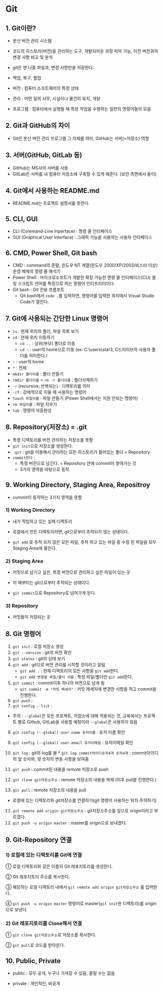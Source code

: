 # Git

## 1. Git이란?

* 분산 버전 관리 시스템 

* 코드의 히스토리(버전)을 관리하는 도구, 개발되어온 과정 파악 가능, 이전 버전과의 변경 사항 비교 및 분석

* git은 맨 나중 파일과, 변경 사항만을 저장한다.

* 백업, 복구, 협업

* 버전 : 컴퓨터 소프트웨어의 특정 상태
* 관리 : 어떤 일의 사무, 시설이나 물건의 유지, 개량
* 프로그램 : 컴퓨터에서 실행될 때 특정 작업을 수행하는 일련의 명령어들의 모음



## 2. Git과 GitHub의 차이 

* Git은 분산 버전 관리 프로그램 그 자체를 의미, GitHub는 서버(=저장소) 역할



## 3. 서버(GitHub, GitLab 등)

* GitHub는 MS사의 서버를 사용
* GitLab은 서버를 내 컴퓨터 저장소에 구축할 수 있게 해준다. (보안 측면에서 용이)



## 4. Git에서 사용하는 README.md

* README.md는 프로젝트 설명서를 뜻한다.



## 5. CLI, GUI

* CLI (Command-Line Inperface) : 명령 줄 인터페이스
* GUI (Graphical User Interface) : 그래픽 기능을 사용하는 사용자 인터페이스



## 6. CMD, Power Shell, Git bash

* CMD : command의 준말, 윈도우 NT 계열(윈도우 2000/XP/2003/비스타 이상) 운영 체제의 명령 줄 해석기
* Power Shell : 마이크로소프트가 개발한 확장 가능한 명령 줄 인터페이스(CLI) 셸 및 스크립트 언어를 특징으로 하는 명령어 인터프리터이다.
* Git bash : Git 전용 프롬프트
  * Git bash에서 `code .`를 입력하면, 명령어를 입력한 위치에서 Visual Studio Code가 열린다.



## 7. Git에 사용되는 간단한 Linux 명령어

* `ls` : 현재 위치의 폴더, 파일 목록 보기
* `cd` : 현재 위치 이동하기
  * `cd ..` : 상위(부모) 폴더로 이동
  * `cd ~` :  user의 home으로 이동 (ex: C:\users\star3, C드라이브의 사용자 폴더를 의미한다.)
* `~` : user의 home
* `*` : 전체
* `mkdir 폴더이름` : 폴더 만들기
* `rmdir 폴더이름` = `rm -r 폴더이름` : 폴더삭제하기
* `-r` (recursive; 반복되는) : 디렉토리를 의미
* `-rf` : 강제적으로 지울 때 사용하는 명령어
* `touch 파일이름` : 파일 만들기 (Power Shell에서는 지원 안되는 명령어)
* `rm 파일이름` : 파일 지우기
* `tab` : 명령어 자동완성



## 8. Repository(저장소) = .git

* 특정 디렉토리를 버전 관리하는 저장소를 뜻함
* `git init`으로 저장소를 생성한다.
* `.git` : git을 이용해서 관리하는 모든 히스토리가 들어있는 폴더 = Repository
* `commit한다` : 
  * 특정 버전으로 남긴다. = Repository 안에 commit이 쌓여가는 것
  *  3가지 영역을 바탕으로 동작



## 9. Working Directory, Staging Area, Repositroy

* commit이 동작하는 3가지 영역을 뜻함



### 1) Working Directory

* 내가 작업하고 있는 실제 디렉토리
* 로컬에서 만든 디렉토리라면, git으로부터 추적되지 않는 상태이다.

* `git add` 로 추적 되지 않은 모든 파일, 추적 하고 있는 파일 중 수정 된 파일을 모두 Staging Area에 올린다.



### 2) Staging Area

* 커밋으로 남기고 싶은, 특정 버전으로 관리하고 싶은 파일이 있는 곳

* 이 때부터는 git으로부터 추적되는 상태이다.
* `git commit`으로 Repository로 넘어가게 된다.



### 3) Repository

* 커밋들이 저장되는 곳



## 8. Git 명령어

1. `git init` : 로컬 저장소 생성
2. `git --version` : git의 버전 확인
3. `git status` : git의 상태 보기
4. `git add` : git으로 버전 관리를 시작할 것이라고 알림
   * `git add .` : 현재 디렉토리의 모든 사항을 `git add`한다.
   * `git add 변경할 파일/폴더 이름` : 특정 파일/폴더만 `git add`한다.
5. `git commit` : commit이후 하나의 버전으로 남게 됨
   * `git commit -m "커밋 메세지"` : 커밋 메세지에 변경한 사항을 적고 commit을 진행한다.
6. `git push` : 
7. `git config --list` : 



* 주의 : `--global`은 모든 프로젝트, 저장소에 대해 적용되는 것, 교육에서는 프로젝트 별로 Github, GitLab을 사용할 예정이라 `--glabal`은 사용하지 않음

8. `git config (--global) user.name 유저이름` : 유저 이름 확인
9. `git config (--global) user.email 유저이메일` : 유저이메일 확인
10.  `git log` : git의 log를 봄
    * `git log commit아이디숫자4개 숫자4개` : commit아이디의 앞 숫자와, 뒷 숫자의 변동 사항을 보여줌

11. `git push` : commit된 내용을 remote 저장소로 push
12. `git clone git저장소주소` : remote 저장소의 내용을 복제 (이후 pull을 진행한다.)
13. `git pull` : remote 저장소의 내용을 pull

* 로컬에 있는 디렉토리와 git저장소를 연결하기(git 명령어 사용하는 위치 주의하기)

11. `git remote add origin git저장소주소`  : git저장소주소를 앞으로 origin이라고 부르겠다.
12. `git push -u origin master` : master를 origin으로 보내겠다.



## 9. Git-Repository 연결 

### 1) 로컬에 있는 디렉토리를 Git에 연결

① 로컬 디렉토리와 같은 이름의 Git 레포지토리를 생성한다.

② Git 레포지토리 주소를 복사한다.

③ 해당하는 로컬 디렉토리 내에서  `git remote add origin git저장소주소`  를 입력한다.

④ `git push -u origin master` 명령어로 master(`git init`한 디렉토리)를 origin으로 보낸다.



### 2) Git 레포지토리를 Clone해서 연결

① `git clone git저장소주소`로 저장소를 복사한다.

② `git pull`로 코드를 받아온다.



## 10. Public, Private

* public : 모두 공개, 누구나 가져갈 수 있음, 올릴 수는 없음

* private : 개인적인, 비공개